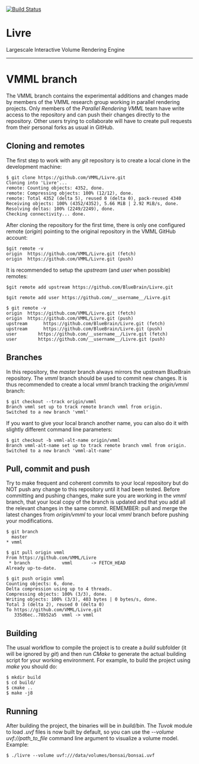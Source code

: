 [![Build Status](https://travis-ci.org/BlueBrain/Livre.png?branch=master)](https://travis-ci.org/BlueBrain/Livre)

Livre
=====

Largescale Interactive Volume Rendering Engine

----------------------------------------------------------------------

# VMML branch
The VMML branch contains the experimental additions and changes made by members of the VMML research group working in parallel rendering projects. Only members of the *Parallel Rendering VMML* team have write access to the repository and can push their changes directly to the repository. Other users trying to collaborate will have to create pull requests from their personal forks as usual in GitHub.

## Cloning and remotes
The first step to work with any *git* repository is to create a local clone in the development machine:
```
$ git clone https://github.com/VMML/Livre.git
Cloning into 'Livre'...
remote: Counting objects: 4352, done.
remote: Compressing objects: 100% (12/12), done.
remote: Total 4352 (delta 5), reused 0 (delta 0), pack-reused 4340
Receiving objects: 100% (4352/4352), 5.66 MiB | 2.92 MiB/s, done.
Resolving deltas: 100% (2249/2249), done.
Checking connectivity... done.
```

After cloning the repository for the first time, there is only one configured remote (*origin*) pointing to the original repository in the VMML GitHub account:
```
$git remote -v
origin	https://github.com/VMML/Livre.git (fetch)
origin	https://github.com/VMML/Livre.git (push)
```

It is recommended to setup the *upstream* (and *user* when possible) remotes:
```
$git remote add upstream https://github.com/BlueBrain/Livre.git

$git remote add user https://github.com/__username__/Livre.git

$ git remote -v
origin	https://github.com/VMML/Livre.git (fetch)
origin	https://github.com/VMML/Livre.git (push)
upstream	  https://github.com/BlueBrain/Livre.git (fetch)
upstream	  https://github.com/BlueBrain/Livre.git (push)
user	    https://github.com/__username__/Livre.git (fetch)
user	    https://github.com/__username__/Livre.git (push)
```

## Branches
In this repository, the *master* branch always mirrors the upstream BlueBrain repository. The *vmml* branch should be used to commit new changes. It is thus recommended to create a local *vmml* branch tracking the *origin/vmml* branch:
```
$ git checkout --track origin/vmml
Branch vmml set up to track remote branch vmml from origin.
Switched to a new branch 'vmml'
```

If you want to give your local branch another name, you can also do it with slightly different command line parameters:
```
$ git checkout -b vmml-alt-name origin/vmml
Branch vmml-alt-name set up to track remote branch vmml from origin.
Switched to a new branch 'vmml-alt-name'
```

## Pull, commit and push
Try to make frequent and coherent commits to your local repository but do NOT push any change to this repository until it had been tested. Before committing and pushing changes, make sure you are working in the *vmml* branch, that your local copy of the branch is updated and that you add all the relevant changes in the same commit. REMEMBER: pull and merge the latest changes from *origin/vmml* to your local *vmml* branch before pushing your modifications.
```
$ git branch
  master
* vmml

$ git pull origin vmml
From https://github.com/VMML/Livre
 * branch            vmml       -> FETCH_HEAD
Already up-to-date.

$ git push origin vmml
Counting objects: 6, done.
Delta compression using up to 4 threads.
Compressing objects: 100% (3/3), done.
Writing objects: 100% (3/3), 403 bytes | 0 bytes/s, done.
Total 3 (delta 2), reused 0 (delta 0)
To https://github.com/VMML/Livre.git
   335d6ec..78b52a5  vmml -> vmml
```

## Building
The usual workflow to compile the project is to create a *build* subfolder (it will be ignored by *git*) and then run *CMake* to generate the actual building script for your working environment. For example, to build the project using *make* you should do:
```
$ mkdir build
$ cd build/
$ cmake ..
$ make -j8
```

## Running
After building the project, the binaries will be in *build/bin*. The *Tuvok* module to load *.uvf* files is now built by default, so you can use the *--volume uvf://_path_to_file_* command line argument to visualize a volume model. Example:
```
$ ./livre --volume uvf:///data/volumes/bonsai/bonsai.uvf 
```